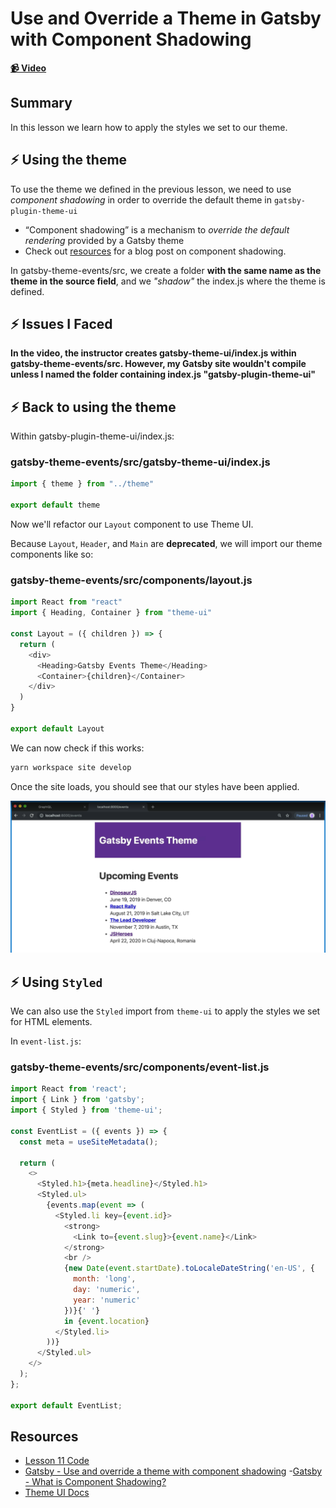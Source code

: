 # Use and Override a Theme in Gatsby with Component Shadowing

**[📹 Video](https://egghead.io/lessons/gatsby-use-and-override-a-theme-in-gatsby-with-component-shadowing)**

## Summary

In this lesson we learn how to apply the styles we set to our theme.

## ⚡ Using the theme

To use the theme we defined in the previous lesson, we need to use *component shadowing* in order to override the default theme in `gatsby-plugin-theme-ui`
- “Component shadowing” is a mechanism to *override the default rendering* provided by a Gatsby theme
- Check out [resources](#resources) for a blog post on component shadowing.

In gatsby-theme-events/src, we create a folder **with the same name as the theme in the source field**, and we *"shadow"* the index.js where the theme is defined.

## ⚡ Issues I Faced
**In the video, the instructor creates gatsby-theme-ui/index.js within gatsby-theme-events/src. However, my Gatsby site wouldn't compile unless I named the folder containing index.js "gatsby-plugin-theme-ui"**

## ⚡ Back to using the theme
Within gatsby-plugin-theme-ui/index.js:
### gatsby-theme-events/src/gatsby-theme-ui/index.js
```javascript
import { theme } from "../theme"

export default theme
```
Now we'll refactor our `Layout` component to use Theme UI.

Because `Layout`, `Header`, and `Main` are **deprecated**, we will import our theme components like so:

### gatsby-theme-events/src/components/layout.js
```javascript
import React from "react"
import { Heading, Container } from "theme-ui"

const Layout = ({ children }) => {
  return (
    <div>
      <Heading>Gatsby Events Theme</Heading>
      <Container>{children}</Container>
    </div>
  )
}

export default Layout
```
We can now check if this works:
```bash
yarn workspace site develop
```
Once the site loads, you should see that our styles have been applied.

![Site styled with theme](./images/11-use-and-override-a-theme-in-gatsby-with-component-shadowing-styled.png)
## ⚡ Using `Styled`
We can also use the `Styled` import from `theme-ui` to apply the styles we set for HTML elements.

In `event-list.js`:
### gatsby-theme-events/src/components/event-list.js
```javascript
import React from 'react';
import { Link } from 'gatsby';
import { Styled } from 'theme-ui';

const EventList = ({ events }) => {
  const meta = useSiteMetadata();

  return (
    <>
      <Styled.h1>{meta.headline}</Styled.h1>
      <Styled.ul>
        {events.map(event => (
          <Styled.li key={event.id}>
            <strong>
              <Link to={event.slug}>{event.name}</Link>
            </strong>
            <br />
            {new Date(event.startDate).toLocaleDateString('en-US', {
              month: 'long',
              day: 'numeric',
              year: 'numeric'
            })}{' '}
            in {event.location}
          </Styled.li>
        ))}
      </Styled.ul>
    </>
  );
};

export default EventList;
```
## Resources
- [Lesson 11 Code](https://github.com/ParkerGits/authoring-gatsby-themes/tree/11-use-and-override-a-theme-in-gatsby-with-component-shadowing)
- [Gatsby - Use and override a theme with component shadowing](https://www.gatsbyjs.org/tutorial/building-a-theme/#use-and-override-a-theme-with-component-shadowing)
-[Gatsby - What is Component Shadowing?](https://www.gatsbyjs.org/blog/2019-04-29-component-shadowing/)
- [Theme UI Docs](https://theme-ui.com/getting-started)
